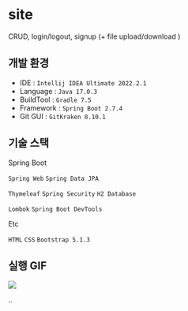 # site

CRUD, login/logout, signup (+ file upload/download )

## 개발 환경
* IDE : `Intellij IDEA Ultimate 2022.2.1`
* Language : `Java 17.0.3`
* BuildTool : `Gradle 7.5`
* Framework : `Spring Boot 2.7.4`
* Git GUI : `GitKraken 8.10.1`

## 기술 스택

Spring Boot

`Spring Web` `Spring Data JPA`

`Thymeleaf` `Spring Security` `H2 Database`

`Lombok` `Spring Boot DevTools`

Etc 

`HTML` `CSS` `Bootstrap 5.1.3`

## 실행 GIF


<img src="![mainpage](https://user-images.githubusercontent.com/100026743/199162862-d36340d7-bbc4-49d6-9698-bfa8caa98a36.gif)">


..
